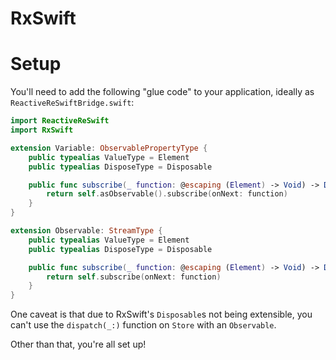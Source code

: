 # RxSwift

# Setup

You'll need to add the following "glue code" to your application, ideally as `ReactiveReSwiftBridge.swift`:

```swift
import ReactiveReSwift
import RxSwift

extension Variable: ObservablePropertyType {
    public typealias ValueType = Element
    public typealias DisposeType = Disposable

    public func subscribe(_ function: @escaping (Element) -> Void) -> Disposable? {
        return self.asObservable().subscribe(onNext: function)
    }
}

extension Observable: StreamType {
    public typealias ValueType = Element
    public typealias DisposeType = Disposable

    public func subscribe(_ function: @escaping (Element) -> Void) -> Disposable? {
        return self.subscribe(onNext: function)
    }
}
```

One caveat is that due to RxSwift's `Disposable`s not being extensible, you can't use the `dispatch(_:)` function on `Store` with an `Observable`.

Other than that, you're all set up!
